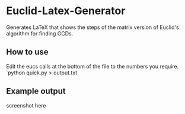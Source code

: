 # Euclid-Latex-Generator
Generates LaTeX that shows the steps of the matrix version of Euclid's algorithm for finding GCDs.

## How to use
Edit the eucs calls at the bottom of the file to the numbers you require.
`python quick.py > output.txt

## Example output
screenshot here
